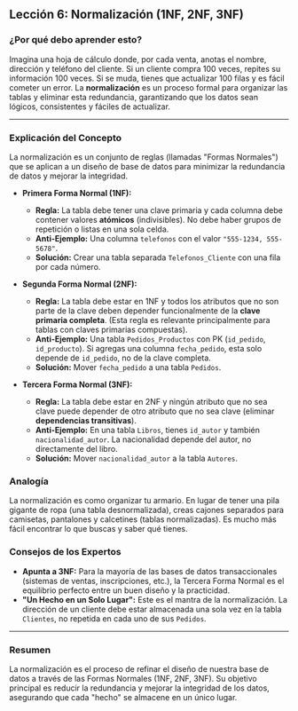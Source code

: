 ## Lección 6: Normalización (1NF, 2NF, 3NF)

### ¿Por qué debo aprender esto?
Imagina una hoja de cálculo donde, por cada venta, anotas el nombre, dirección y teléfono del cliente. Si un cliente compra 100 veces, repites su información 100 veces. Si se muda, tienes que actualizar 100 filas y es fácil cometer un error. La **normalización** es un proceso formal para organizar las tablas y eliminar esta redundancia, garantizando que los datos sean lógicos, consistentes y fáciles de actualizar.

---

### Explicación del Concepto
La normalización es un conjunto de reglas (llamadas "Formas Normales") que se aplican a un diseño de base de datos para minimizar la redundancia de datos y mejorar la integridad.

*   **Primera Forma Normal (1NF):**
    *   **Regla:** La tabla debe tener una clave primaria y cada columna debe contener valores **atómicos** (indivisibles). No debe haber grupos de repetición o listas en una sola celda.
    *   **Anti-Ejemplo:** Una columna `telefonos` con el valor `"555-1234, 555-5678"`.
    *   **Solución:** Crear una tabla separada `Telefonos_Cliente` con una fila por cada número.

*   **Segunda Forma Normal (2NF):**
    *   **Regla:** La tabla debe estar en 1NF y todos los atributos que no son parte de la clave deben depender funcionalmente de la **clave primaria completa**. (Esta regla es relevante principalmente para tablas con claves primarias compuestas).
    *   **Anti-Ejemplo:** Una tabla `Pedidos_Productos` con PK (`id_pedido`, `id_producto`). Si agregas una columna `fecha_pedido`, esta solo depende de `id_pedido`, no de la clave completa.
    *   **Solución:** Mover `fecha_pedido` a una tabla `Pedidos`.

*   **Tercera Forma Normal (3NF):**
    *   **Regla:** La tabla debe estar en 2NF y ningún atributo que no sea clave puede depender de otro atributo que no sea clave (eliminar **dependencias transitivas**).
    *   **Anti-Ejemplo:** En una tabla `Libros`, tienes `id_autor` y también `nacionalidad_autor`. La nacionalidad depende del autor, no directamente del libro.
    *   **Solución:** Mover `nacionalidad_autor` a la tabla `Autores`.

### Analogía
La normalización es como organizar tu armario. En lugar de tener una pila gigante de ropa (una tabla desnormalizada), creas cajones separados para camisetas, pantalones y calcetines (tablas normalizadas). Es mucho más fácil encontrar lo que buscas y saber qué tienes.

### Consejos de los Expertos
*   **Apunta a 3NF:** Para la mayoría de las bases de datos transaccionales (sistemas de ventas, inscripciones, etc.), la Tercera Forma Normal es el equilibrio perfecto entre un buen diseño y la practicidad.
*   **"Un Hecho en un Solo Lugar":** Este es el mantra de la normalización. La dirección de un cliente debe estar almacenada una sola vez en la tabla `Clientes`, no repetida en cada uno de sus `Pedidos`.

---

### Resumen
La normalización es el proceso de refinar el diseño de nuestra base de datos a través de las Formas Normales (1NF, 2NF, 3NF). Su objetivo principal es reducir la redundancia y mejorar la integridad de los datos, asegurando que cada "hecho" se almacene en un único lugar.

